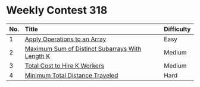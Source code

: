 # Weekly Contest 318

| No. | Title | Difficulty
|:---|:---|:---|
| 1 | [Apply Operations to an Array](https://leetcode.com/problems/apply-operations-to-an-array/) | Easy
| 2 | [Maximum Sum of Distinct Subarrays With Length K](https://leetcode.com/problems/maximum-sum-of-distinct-subarrays-with-length-k/) | Medium
| 3 | [Total Cost to Hire K Workers](https://leetcode.com/problems/total-cost-to-hire-k-workers/) | Medium
| 4 | [Minimum Total Distance Traveled](https://leetcode.com/problems/minimum-total-distance-traveled/) | Hard